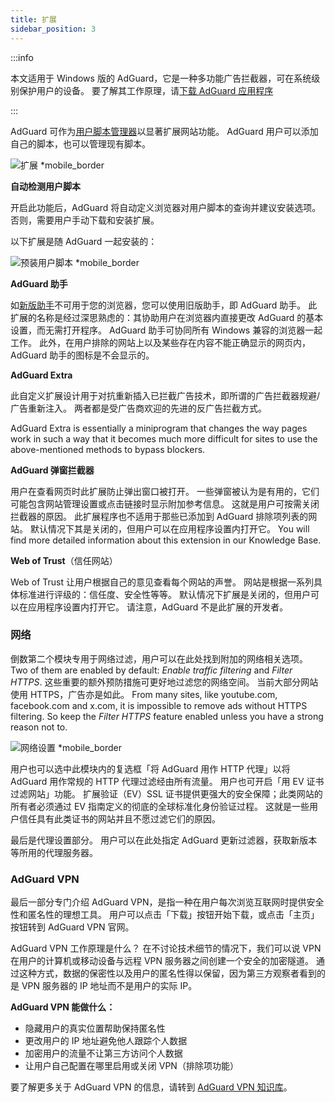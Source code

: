 ```yaml
---
title: 扩展
sidebar_position: 3
---
```


:::info

本文适用于 Windows 版的 AdGuard，它是一种多功能广告拦截器，可在系统级别保护用户的设备。 要了解其工作原理，请[下载 AdGuard 应用程序](https://agrd.io/download-kb-adblock)

:::

AdGuard 可作为[用户脚本管理器](/general/userscripts)以显著扩展网站功能。 AdGuard 用户可以添加自己的脚本，也可以管理现有脚本。

![扩展 \*mobile\_border](https://cdn.adtidy.org/content/kb/ad_blocker/windows/overview/userscripts.png)

**自动检测用户脚本**

开启此功能后，AdGuard 将自动定义浏览器对用户脚本的查询并建议安装选项。 否则，需要用户手动下载和安装扩展。

以下扩展是随 AdGuard 一起安装的：

![预装用户脚本 \*mobile\_border](https://cdn.adtidy.org/content/kb/ad_blocker/windows/overview/preinstalled-userscripts.png)

**AdGuard 助手**

如[新版助手](/adguard-for-windows/browser-assistant.md)不可用于您的浏览器，您可以使用旧版助手，即 AdGuard 助手。 此扩展的名称是经过深思熟虑的：其协助用户在浏览器内直接更改 AdGuard 的基本设置，而无需打开程序。 AdGuard 助手可协同所有 Windows 兼容的浏览器一起工作。 此外，在用户排除的网站上以及某些存在内容不能正确显示的网页内，AdGuard 助手的图标是不会显示的。

**AdGuard Extra**

此自定义扩展设计用于对抗重新插入已拦截广告技术，即所谓的广告拦截器规避/广告重新注入。 两者都是受广告商欢迎的先进的反广告拦截方式。

AdGuard Extra is essentially a miniprogram that changes the way pages work in such a way that it becomes much more difficult for sites to use the above-mentioned methods to bypass blockers.

**AdGuard 弹窗拦截器**

用户在查看网页时此扩展防止弹出窗口被打开。 一些弹窗被认为是有用的，它们可能包含网站管理设置或点击链接时显示附加参考信息。 这就是用户可按需关闭拦截器的原因。 此扩展程序也不适用于那些已添加到 AdGuard 排除项列表的网站。 默认情况下其是关闭的，但用户可以在应用程序设置内打开它。 You will find more detailed information about this extension in our Knowledge Base.

**Web of Trust**（信任网站）

Web of Trust 让用户根据自己的意见查看每个网站的声誉。 网站是根据一系列具体标准进行评级的：信任度、安全性等等。 默认情况下扩展是关闭的，但用户可以在应用程序设置内打开它。 请注意，AdGuard 不是此扩展的开发者。

### 网络

倒数第二个模块专用于网络过滤，用户可以在此处找到附加的网络相关选项。 Two of them are enabled by default: _Enable traffic filtering_ and _Filter HTTPS_. 这些重要的额外预防措施可更好地过滤您的网络空间。 当前大部分网站使用 HTTPS，广告亦是如此。 From many sites, like youtube.com, facebook.com and x.com, it is impossible to remove ads without HTTPS filtering. So keep the _Filter HTTPS_ feature enabled unless you have a strong reason not to.

![网络设置 \*mobile\_border](https://cdn.adtidy.org/content/kb/ad_blocker/windows/overview/network-settings.png)

用户也可以选中此模块内的复选框「将 AdGuard 用作 HTTP 代理」以将 AdGuard 用作常规的 HTTP 代理过滤经由所有流量。 用户也可开启「用 EV 证书过滤网站」功能。 扩展验证（EV）SSL 证书提供更强大的安全保障；此类网站的所有者必须通过 EV 指南定义的彻底的全球标准化身份验证过程。 这就是一些用户信任具有此类证书的网站并且不愿过滤它们的原因。

最后是代理设置部分。 用户可以在此处指定 AdGuard 更新过滤器，获取新版本等所用的代理服务器。

### AdGuard VPN

最后一部分专门介绍 AdGuard VPN，是指一种在用户每次浏览互联网时提供安全性和匿名性的理想工具。 用户可以点击「下载」按钮开始下载，或点击「主页」按钮转到 AdGuard VPN 官网。

AdGuard VPN 工作原理是什么？ 在不讨论技术细节的情况下，我们可以说 VPN 在用户的计算机或移动设备与远程 VPN 服务器之间创建一个安全的加密隧道。 通过这种方式，数据的保密性以及用户的匿名性得以保留，因为第三方观察者看到的是 VPN 服务器的 IP 地址而不是用户的实际 IP。

**AdGuard VPN 能做什么：**

- 隐藏用户的真实位置帮助保持匿名性
- 更改用户的 IP 地址避免他人跟踪个人数据
- 加密用户的流量不让第三方访问个人数据
- 让用户自己配置在哪里启用或关闭 VPN（排除项功能）

要了解更多关于 AdGuard VPN 的信息，请转到 [AdGuard VPN 知识库](https://adguard-vpn.com/kb/)。
